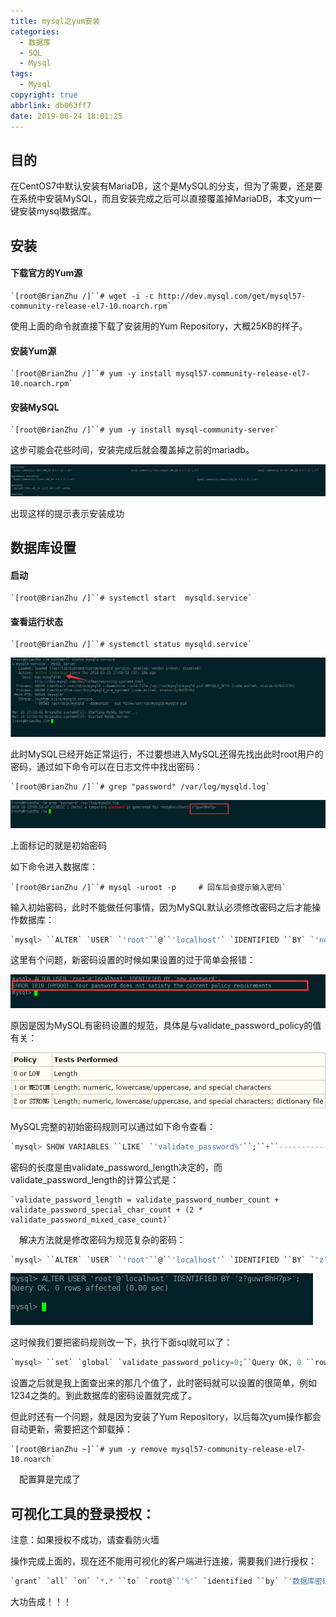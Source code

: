 ```yaml
---
title: mysql之yum安装
categories:
  - 数据库
  - SQL
  - Mysql
tags:
  - Mysql
copyright: true
abbrlink: db063ff7
date: 2019-06-24 18:01:25
---
```


## 目的

在CentOS7中默认安装有MariaDB，这个是MySQL的分支，但为了需要，还是要在系统中安装MySQL，而且安装完成之后可以直接覆盖掉MariaDB，本文yum一键安装mysql数据库。

<!--more-->

## 安装

#### 下载官方的Yum源

```shell
`[root@BrianZhu /]``# wget -i -c http://dev.mysql.com/get/mysql57-community-release-el7-10.noarch.rpm`
```

使用上面的命令就直接下载了安装用的Yum Repository，大概25KB的样子。

#### 安装Yum源

```shell
`[root@BrianZhu /]``# yum -y install mysql57-community-release-el7-10.noarch.rpm`
```

#### 安装MySQL

```shell
`[root@BrianZhu /]``# yum -y install mysql-community-server`
```

这步可能会花些时间，安装完成后就会覆盖掉之前的mariadb。

![img](mysql之yum安装/1.png)

出现这样的提示表示安装成功

## 数据库设置

#### 启动

```shell
`[root@BrianZhu /]``# systemctl start  mysqld.service`
```

#### 查看运行状态

```shell
`[root@BrianZhu /]``# systemctl status mysqld.service`
```

![img](mysql之yum安装/2.png)

此时MySQL已经开始正常运行，不过要想进入MySQL还得先找出此时root用户的密码，通过如下命令可以在日志文件中找出密码：

```shell
`[root@BrianZhu /]``# grep "password" /var/log/mysqld.log`
```

![img](mysql之yum安装/3.png)

上面标记的就是初始密码

 如下命令进入数据库：

```shell
`[root@BrianZhu /]``# mysql -uroot -p     # 回车后会提示输入密码`
```

输入初始密码，此时不能做任何事情，因为MySQL默认必须修改密码之后才能操作数据库：

```sql
`mysql> ``ALTER` `USER` `'root'``@``'localhost'` `IDENTIFIED ``BY` `'new password'``;`
```

这里有个问题，新密码设置的时候如果设置的过于简单会报错：

![img](mysql之yum安装/4.png)

原因是因为MySQL有密码设置的规范，具体是与validate_password_policy的值有关：

![img](mysql之yum安装/6.png)

MySQL完整的初始密码规则可以通过如下命令查看：

```sql
`mysql> SHOW VARIABLES ``LIKE` `'validate_password%'``;``+``--------------------------------------+-------+``| Variable_name                        | Value |``+``--------------------------------------+-------+``| validate_password_check_user_name    | ``OFF`   `|``| validate_password_dictionary_file    |       |``| validate_password_length             | 4     |``| validate_password_mixed_case_count   | 1     |``| validate_password_number_count       | 1     |``| validate_password_policy             | LOW   |``| validate_password_special_char_count | 1     |``+``--------------------------------------+-------+``rows` `in` `set` `(0.01 sec)`
```

 密码的长度是由validate_password_length决定的，而validate_password_length的计算公式是：

```shell
`validate_password_length = validate_password_number_count + validate_password_special_char_count + (2 * validate_password_mixed_case_count)`
```

　解决方法就是修改密码为规范复杂的密码：

```sql
`mysql> ``ALTER` `USER` `'root'``@``'localhost'` `IDENTIFIED ``BY` `'z?guwrBhH7p>'``;``Query OK, 0 ``rows` `affected (0.00 sec)` `mysql>`
```

![img](mysql之yum安装/5.png)

这时候我们要把密码规则改一下，执行下面sql就可以了：

```sql
`mysql> ``set` `global` `validate_password_policy=0;``Query OK, 0 ``rows` `affected (0.00 sec)` `mysql> ``set` `global` `validate_password_length=1;``Query OK, 0 ``rows` `affected (0.00 sec)` `mysql>`
```

 设置之后就是我上面查出来的那几个值了，此时密码就可以设置的很简单，例如1234之类的。到此数据库的密码设置就完成了。

 但此时还有一个问题，就是因为安装了Yum Repository，以后每次yum操作都会自动更新，需要把这个卸载掉：

```shell
`[root@BrianZhu ~]``# yum -y remove mysql57-community-release-el7-10.noarch`
```

　配置算是完成了

 

## 可视化工具的登录授权：

注意：如果授权不成功，请查看防火墙

操作完成上面的，现在还不能用可视化的客户端进行连接，需要我们进行授权：

```sql
`grant` `all` `on` `*.* ``to` `root@``'%'` `identified ``by` `'数据库密码'``;`
```

大功告成！！！